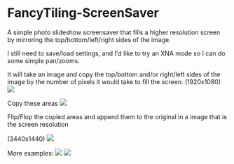 # FancyTiling-ScreenSaver
A simple photo slideshow screensaver that fills a higher resolution screen by mirroring the top/bottom/left/right sides of the image.

I still need to save/load settings, and I'd like to try an XNA mode so I can do some simple pan/zooms. 

It will take an image and copy the top/bottom and/or right/left sides of the image by the number of pixels it would take to fill the screen.
(1920x1080)
![](https://i.imgur.com/Bj6JrwE.png?raw=true)

Copy these areas
![](https://i.imgur.com/HwK3ASK.png?raw=true)

Flip/Flop the copied areas and append them to the original in a image that is the screen resolution 

(3440x1440)
![](https://i.imgur.com/UBCeUzW.png?raw=true)

More examples:
![](https://i.imgur.com/30JqhAj.jpg?raw=true)
![](https://i.imgur.com/ohNcjUB.jpg?raw=true)

